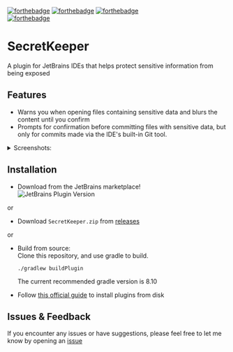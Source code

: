 [![forthebadge](https://forthebadge.com/images/badges/made-with-kotlin.svg)](https://forthebadge.com)
[![forthebadge](https://forthebadge.com/images/badges/60-percent-of-the-time-works-every-time.svg)](https://forthebadge.com)
[![forthebadge](https://forthebadge.com/images/badges/works-on-my-machine.svg)](https://forthebadge.com) \
[![forthebadge](https://forthebadge.com/images/featured/featured-built-with-love.svg)](https://forthebadge.com)

# SecretKeeper
A plugin for JetBrains IDEs that helps protect sensitive information from being exposed

## Features
- Warns you when opening files containing sensitive data and blurs the content until you confirm
- Prompts for confirmation before committing files with sensitive data, but only for commits made
  via the IDE's built-in Git tool.
<details>
  <summary>Screenshots:</summary>
    <img src="https://i.ibb.co/b3MGhx7/image.png" alt="Opening a file"/>
    <img src="https://i.ibb.co/GtF8bq8/image.png" alt="Committing a file"/>
</details>

## Installation
- Download from the JetBrains marketplace! <br>
![JetBrains Plugin Version](https://img.shields.io/jetbrains/plugin/v/25768)

or

- Download `SecretKeeper.zip` from [releases](https://github.com/milkyicedtea/SecretKeeper/releases)

or

- Build from source: <br>
  Clone this repository, and use gradle to build.
    ```shell
    ./gradlew buildPlugin
    ```
  The current recommended gradle version is 8.10

- Follow [this official guide](https://www.jetbrains.com/help/idea/managing-plugins.html#install_plugin_from_disk) to install
  plugins from disk

## Issues & Feedback
If you encounter any issues or have suggestions, please feel free to let me know by opening an [issue](https://github.com/milkyicedtea/SecretKeeper/issues)
